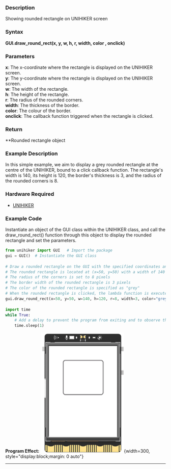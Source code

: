 ### **Description**
Showing rounded rectangle on UNIHIKER screen
### **Syntax**
**GUI.draw_round_rect(x, y, w, h, r, width, color , onclick)**
### **Parameters**
**x**:  The x-coordinate where the rectangle is displayed on the UNIHIKER screen.  
**y**:  The y-coordinate where the rectangle is displayed on the UNIHIKER screen.  
**w**:  The width of the rectangle.  
**h**:  The height of the rectangle.  
**r**:   The radius of the rounded corners.  
**width**:  The thickness of the border.  
**color**:  The colour of the border.  
**onclick**:  The callback function triggered when the rectangle is clicked.  
### **Return**
**Rounded rectangle object
### **Example Description**
In this simple example, we aim to display a grey rounded rectangle at the centre of the UNIHIKER, bound to a click callback function. The rectangle's width is 140, its height is 120, the border's thickness is 3, and the radius of the rounded corners is 8.
### **Hardware Required**

- [UNIHIKER](https://www.dfrobot.com/product-2691.html)  

### **Example Code**
Instantiate an object of the GUI class within the UNIHIKER class, and call the draw_round_rect() function through this object to display the rounded rectangle and set the parameters.  

```python
from unihiker import GUI   # Import the package
gui = GUI()  # Instantiate the GUI class

# Draw a rounded rectangle on the GUI with the specified coordinates and parameters
# The rounded rectangle is located at (x=50, y=50) with a width of 140 pixels and a height of 120 pixels
# The radius of the corners is set to 8 pixels
# The border width of the rounded rectangle is 3 pixels
# The color of the rounded rectangle is specified as "grey"
# When the rounded rectangle is clicked, the lambda function is executed, which prints "round rect clicked" to the console
gui.draw_round_rect(x=50, y=50, w=140, h=120, r=8, width=3, color="grey", onclick=lambda: print("round rect clicked"))

import time
while True:
    # Add a delay to prevent the program from exiting and to observe the effects
    time.sleep(1)
```  

**Program Effect:**
![image.png](img/4.draw_round_rect()/1719482415253-c865fe29-0d90-4e7f-872d-206ad13c87fe.png){width=300, style="display:block;margin: 0 auto"}  

---  

